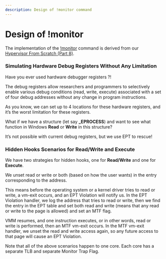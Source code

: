 ```yaml
---
description: Design of !monitor command
---
```


# Design of !monitor

The implementation of the [!monitor](https://docs.hyperdbg.org/commands/extension-commands/monitor) command is derived from our [Hypervisor From Scratch \(Part 8\)](https://rayanfam.com/topics/hypervisor-from-scratch-part-8/). 

### **Simulating Hardware Debug Registers Without Any Limitation**

Have you ever used hardware debugger registers ?!

The debug registers allow researchers and programmers to selectively enable various debug conditions \(read, write, execute\) associated with a set of four debug addresses without any change in program instructions.

As you know, we can set up to 4 locations for these hardware registers, and it’s the worst limitation for these registers.

What if we have a structure \(let say **\_EPROCESS**\) and want to see what function in Windows **Read** or **Write** in this structure?

It’s not possible with current debug registers, but we use EPT to rescue!

### **Hidden Hooks Scenarios for Read/Write and Execute**

We have two strategies for hidden hooks, one for **Read/Write** and one for **Execute**.

We unset read or write or both \(based on how the user wants\) in the entry corresponding to the address.

This means before the operating system or a kernel driver tries to read or write, a vm-exit occurs, and an EPT Violation will notify us. In the EPT Violation handler, we log the address that tries to read or write, then we find the entry in the EPT table and set both read and write \(means that any read or write to the page is allowed\) and set an MTF flag.

VMM resumes, and one instruction executes, or in other words, read or write is performed, then an MTF vm-exit occurs. In the MTF vm-exit handler, we unset the read and write access again, so any future access to that page will cause an EPT Violation.

Note that all of the above scenarios happen to one core. Each core has a separate TLB and separate Monitor Trap Flag.  


